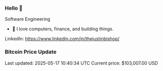 ### Hello 🤙  

Software Engineering

- 🔭 I love computers, finance, and building things.
  
LinkedIn: https://www.linkedin.com/in/thejustinbishop/  













































































































































































































### Bitcoin Price Update
Last updated: 2025-05-17 10:40:34 UTC
Current price: $103,007.00 USD
